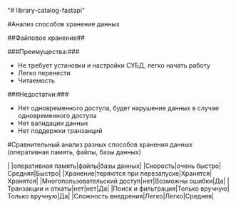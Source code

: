 "# library-catalog-fastapi" 


#Анализ способов хранение данных

##Файловое хранение##

###Преимущества:###
- Не требует установки и настройки СУБД, легко начать работу
- Легко перенести 
- Читаемость

###Недостатки:###
- Нет одновременного доступа, будет нарушение данных в случае одновременного доступа
- Нет валидации данных
- Нет поддержки транзакций 

#Сравнительный анализ разных способов хранения данных (оперативная память, файлы, базы данных)

|    |оперативная память|файлы|базы данных|
|Скорость|очень быстро|Средняя|Быстро|
|Хранение|теряются при перезапуске|Хранятся|Хранятся|
|Многопользовательский доступ|нет|Возможны ошибки|Да|
|Транзакции и откаты|нет|нет|Да|
|Поиск и фильтрация|Только вручную|Только вручную|Да|
|Сложность внедрения|Легко|Легко|Средняя|






